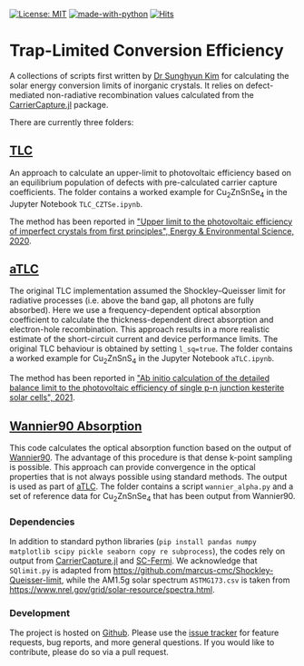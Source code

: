 [![License: MIT](https://img.shields.io/badge/License-MIT-yellow.svg)](https://opensource.org/licenses/MIT)
[![made-with-python](https://img.shields.io/badge/Made%20with-Python-1f425f.svg)](https://www.python.org/)
[![Hits](https://hits.seeyoufarm.com/api/count/incr/badge.svg?url=https%3A%2F%2Fgithub.com%2FWMD-group%2FTrapLimitedConversion&count_bg=%2379C83D&title_bg=%23555555&icon=&icon_color=%23E7E7E7&title=hits&edge_flat=false)](https://hits.seeyoufarm.com)

# Trap-Limited Conversion Efficiency

A collections of scripts first written by [Dr Sunghyun Kim](https://frssp.github.io) for calculating the solar energy conversion limits of inorganic crystals. It relies on defect-mediated non-radiative recombination values calculated from the [CarrierCapture.jl](https://github.com/WMD-group/CarrierCapture.jl) package. 

There are currently three folders:

## [TLC](tlc)

An approach to calculate an upper-limit to photovoltaic efficiency based on an equilibrium population of defects with pre-calculated carrier capture coefficients. The folder contains a worked example for Cu<sub>2</sub>ZnSnSe<sub>4</sub> in the Jupyter Notebook `TLC_CZTSe.ipynb`.

The method has been reported in ["Upper limit to the photovoltaic efficiency of imperfect crystals from first principles", Energy & Environmental Science, 2020](https://pubs.rsc.org/en/content/articlelanding/2020/ee/d0ee00291g).

## [aTLC](atlc)

The original TLC implementation assumed the Shockley–Queisser limit for radiative processes (i.e. above the band gap, all photons are fully absorbed). Here we use a frequency-dependent optical absorption coefficient to calculate the thickness-dependent direct absorption and electron-hole recombination. This approach results in a more realistic estimate of the short-circuit current and device performance limits. The original TLC behaviour is obtained by setting `l_sq=true`. The folder contains a worked example for Cu<sub>2</sub>ZnSnS<sub>4</sub>  in the Jupyter Notebook `aTLC.ipynb`.

The method has been reported in ["Ab initio calculation of the detailed balance limit to the photovoltaic efficiency of single p-n junction kesterite solar cells", 2021](https://arxiv.org/abs/2104.13572).

## [Wannier90 Absorption](wannier90-absorption)

This code calculates the optical absorption function based on the output of [Wannier90](http://www.wannier.org). The advantage of this procedure is that dense k-point sampling is possible. This approach can provide convergence in the optical properties that is not always possible using standard methods. The output is used as part of [aTLC](atlc). The folder contains a script `wannier_alpha.py` and a set of reference data for Cu<sub>2</sub>ZnSnSe<sub>4</sub> that has been output from Wannier90.  

### Dependencies 

In addition to standard python libraries (`pip install pandas numpy matplotlib scipy pickle seaborn copy re subprocess`), the codes rely on output from [CarrierCapture.jl](https://github.com/WMD-group/CarrierCapture.jl) and [SC-Fermi](https://github.com/jbuckeridge/sc-fermi). We acknowledge that `SQlimit.py` is adapted from https://github.com/marcus-cmc/Shockley-Queisser-limit, while the AM1.5g solar spectrum `ASTMG173.csv` is taken from https://www.nrel.gov/grid/solar-resource/spectra.html. 

### Development

The project is hosted on [Github](https://github.com/WMD-group/traplimitedconversion). Please use the [issue tracker](https://github.com/WMD-group/carriercapture/issues/) for feature requests, bug reports, and more general questions. If you would like to contribute, please do so via a pull request.




